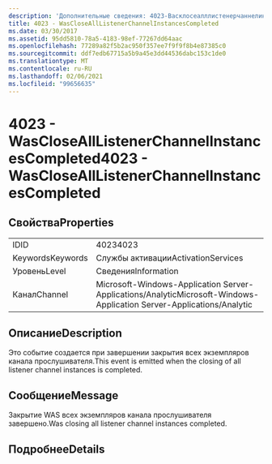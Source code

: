 ```yaml
---
description: 'Дополнительные сведения: 4023-Васклосеалллистенерчаннелинстанцескомплетед'
title: 4023 - WasCloseAllListenerChannelInstancesCompleted
ms.date: 03/30/2017
ms.assetid: 95dd5810-78a5-4183-98ef-77267dd64aac
ms.openlocfilehash: 77289a82f5b2ac950f357ee7f9f9f8b4e87385c0
ms.sourcegitcommit: ddf7edb67715a5b9a45e3dd44536dabc153c1de0
ms.translationtype: MT
ms.contentlocale: ru-RU
ms.lasthandoff: 02/06/2021
ms.locfileid: "99656635"
---
```

# <a name="4023---wasclosealllistenerchannelinstancescompleted"></a><span data-ttu-id="b0cd9-103">4023 - WasCloseAllListenerChannelInstancesCompleted</span><span class="sxs-lookup"><span data-stu-id="b0cd9-103">4023 - WasCloseAllListenerChannelInstancesCompleted</span></span>

## <a name="properties"></a><span data-ttu-id="b0cd9-104">Свойства</span><span class="sxs-lookup"><span data-stu-id="b0cd9-104">Properties</span></span>  
  
|||  
|-|-|  
|<span data-ttu-id="b0cd9-105">ID</span><span class="sxs-lookup"><span data-stu-id="b0cd9-105">ID</span></span>|<span data-ttu-id="b0cd9-106">4023</span><span class="sxs-lookup"><span data-stu-id="b0cd9-106">4023</span></span>|  
|<span data-ttu-id="b0cd9-107">Keywords</span><span class="sxs-lookup"><span data-stu-id="b0cd9-107">Keywords</span></span>|<span data-ttu-id="b0cd9-108">Службы активации</span><span class="sxs-lookup"><span data-stu-id="b0cd9-108">ActivationServices</span></span>|  
|<span data-ttu-id="b0cd9-109">Уровень</span><span class="sxs-lookup"><span data-stu-id="b0cd9-109">Level</span></span>|<span data-ttu-id="b0cd9-110">Сведения</span><span class="sxs-lookup"><span data-stu-id="b0cd9-110">Information</span></span>|  
|<span data-ttu-id="b0cd9-111">Канал</span><span class="sxs-lookup"><span data-stu-id="b0cd9-111">Channel</span></span>|<span data-ttu-id="b0cd9-112">Microsoft-Windows-Application Server-Applications/Analytic</span><span class="sxs-lookup"><span data-stu-id="b0cd9-112">Microsoft-Windows-Application Server-Applications/Analytic</span></span>|  
  
## <a name="description"></a><span data-ttu-id="b0cd9-113">Описание</span><span class="sxs-lookup"><span data-stu-id="b0cd9-113">Description</span></span>  

 <span data-ttu-id="b0cd9-114">Это событие создается при завершении закрытия всех экземпляров канала прослушивателя.</span><span class="sxs-lookup"><span data-stu-id="b0cd9-114">This event is emitted when the closing of all listener channel instances is  completed.</span></span>  
  
## <a name="message"></a><span data-ttu-id="b0cd9-115">Сообщение</span><span class="sxs-lookup"><span data-stu-id="b0cd9-115">Message</span></span>  

 <span data-ttu-id="b0cd9-116">Закрытие WAS всех экземпляров канала прослушивателя завершено.</span><span class="sxs-lookup"><span data-stu-id="b0cd9-116">Was closing all listener channel instances completed.</span></span>  
  
## <a name="details"></a><span data-ttu-id="b0cd9-117">Подробнее</span><span class="sxs-lookup"><span data-stu-id="b0cd9-117">Details</span></span>
